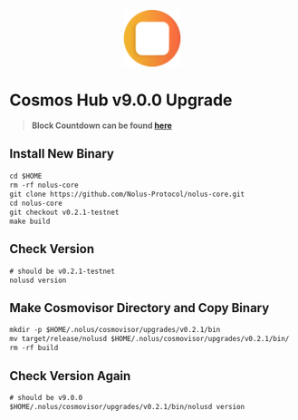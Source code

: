 <p align="center">
  <img height="100" height="auto" src="https://raw.githubusercontent.com/Nodeist/Kurulumlar/main/logos/nolus.png">
</p>

# Cosmos Hub v9.0.0 Upgrade
> **Block Countdown can be found [here](https://nolus.explorers.guru/block/1327000)**


## Install New Binary
```
cd $HOME
rm -rf nolus-core
git clone https://github.com/Nolus-Protocol/nolus-core.git
cd nolus-core
git checkout v0.2.1-testnet
make build
```

## Check Version
```
# should be v0.2.1-testnet
nolusd version
```


## Make Cosmovisor Directory and Copy Binary
```
mkdir -p $HOME/.nolus/cosmovisor/upgrades/v0.2.1/bin
mv target/release/nolusd $HOME/.nolus/cosmovisor/upgrades/v0.2.1/bin/
rm -rf build
```


## Check Version Again
```
# should be v9.0.0
$HOME/.nolus/cosmovisor/upgrades/v0.2.1/bin/nolusd version
```
